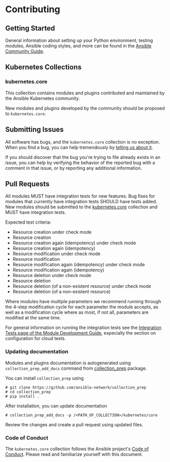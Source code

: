 # Contributing

## Getting Started

General information about setting up your Python environment, testing modules,
Ansible coding styles, and more can be found in the [Ansible Community Guide](
https://docs.ansible.com/ansible/latest/community/index.html).


## Kubernetes Collections

### kubernetes.core

This collection contains modules and plugins contributed and maintained by the Ansible Kubernetes
community.

New modules and plugins developed by the community should be proposed to `kubernetes.core`.

## Submitting Issues
All software has bugs, and the `kubernetes.core` collection is no exception. When you find a bug,
you can help tremendously by [telling us about it](https://github.com/ansible-collections/kubernetes.core/issues/new/choose).

If you should discover that the bug you're trying to file already exists in an issue,
you can help by verifying the behavior of the reported bug with a comment in that
issue, or by reporting any additional information.

## Pull Requests

All modules MUST have integration tests for new features.
Bug fixes for modules that currently have integration tests SHOULD have tests added.
New modules should be submitted to the [kubernetes.core](https://github.com/ansible-collections/kubernetes.core) collection and MUST have integration tests.

Expected test criteria:
* Resource creation under check mode
* Resource creation
* Resource creation again (idempotency) under check mode
* Resource creation again (idempotency)
* Resource modification under check mode
* Resource modification
* Resource modification again (idempotency) under check mode
* Resource modification again (idempotency)
* Resource deletion under check mode
* Resource deletion
* Resource deletion (of a non-existent resource) under check mode
* Resource deletion (of a non-existent resource)

Where modules have multiple parameters we recommend running through the 4-step modification cycle for each parameter the module accepts, as well as a modification cycle where as most, if not all, parameters are modified at the same time.

For general information on running the integration tests see the
[Integration Tests page of the Module Development Guide](https://docs.ansible.com/ansible/devel/dev_guide/testing_integration.html#testing-integration),
especially the section on configuration for cloud tests.

### Updating documentation

Modules and plugins documentation is autogenerated using ``collection_prep_add_docs`` command from [collection_prep](https://github.com/ansible-network/collection_prep) package.

You can install ``collection_prep`` using

    # git clone https://github.com/ansible-network/collection_prep
    # cd collection_prep
    # pip install .

After installation, you can update documentation

    # collection_prep_add_docs -p /<PATH_OF_COLLECTION>/kubernetes/core

Review the changes and create a pull request using updated files.

### Code of Conduct
The `kubernetes.core` collection follows the Ansible project's
[Code of Conduct](https://docs.ansible.com/ansible/devel/community/code_of_conduct.html).
Please read and familiarize yourself with this document.
